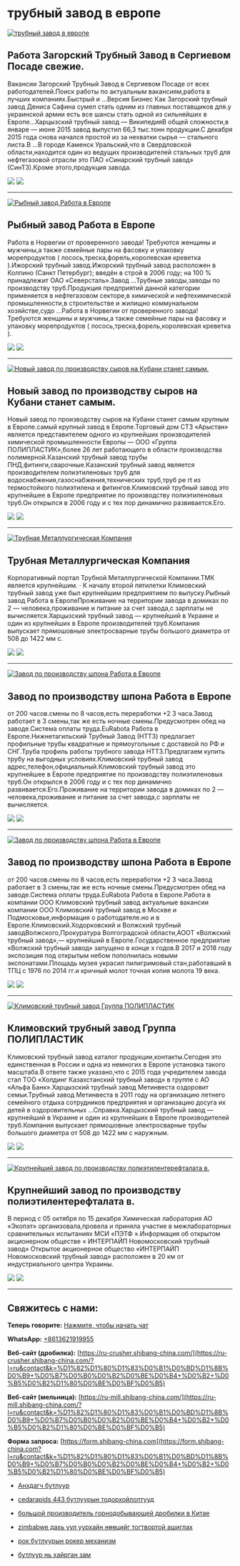 # трубный завод в европе

<a href="https://swt.shibang-china.com/?l=ru&img&k=%D1%82%D1%80%D1%83%D0%B1%D0%BD%D1%8B%D0%B9+%D0%B7%D0%B0%D0%B2%D0%BE%D0%B4+%D0%B2+%D0%B5%D0%B2%D1%80%D0%BE%D0%BF%D0%B5" target="_blank">![трубный завод в европе](http://static.shibang-china.com/all-800x300/1104.jpg)</a>

## Работа Загорский Трубный Завод в Сергиевом Посаде свежие.
Вакансии Загорский Трубный Завод в Сергиевом Посаде от всех работодателей.Поиск работы по актуальным вакансиям,работа в лучших компаниях.Быстрый и …Версия Бизнес Как Загорский трубный завод Дениса Сафина сумел стать одним из главных поставщиков для.у украинской армии есть все шансы стать одной из сильнейших в Европе…Харцызский трубный завод — ВикипедияВ общей сложности,в январе — июне 2015 завод выпустил 66,3 тыс.тонн продукции.С декабря 2015 года снова начался простой из за нехватки сырья — стального листа.В …В городе Каменск Уральский,что в Свердловской области,находится один из ведущих производителей стальных труб для нефтегазовой отрасли это ПАО &#171;Синарский трубный завод&#187; (СинТЗ).Кроме этого,продукция завода.


<a href="https://whatsapp.shibangsoft.com/WhatsApp.php" target="_blank" title="WhatsApp">![](http://static.shibang-china.com/icon/whatsapp.png)</a> <a href="https://swt.shibang-china.com/?l=ru&icon&k=%D1%82%D1%80%D1%83%D0%B1%D0%BD%D1%8B%D0%B9+%D0%B7%D0%B0%D0%B2%D0%BE%D0%B4+%D0%B2+%D0%B5%D0%B2%D1%80%D0%BE%D0%BF%D0%B5" target="_blank">![](http://static.shibang-china.com/icon/chat-ru.png)</a>

---

<a href="https://swt.shibang-china.com/?l=ru&img&k=%D1%82%D1%80%D1%83%D0%B1%D0%BD%D1%8B%D0%B9+%D0%B7%D0%B0%D0%B2%D0%BE%D0%B4+%D0%B2+%D0%B5%D0%B2%D1%80%D0%BE%D0%BF%D0%B5" target="_blank">![Рыбный завод Работа в Европе](http://static.shibang-china.com/all-800x300/795.jpg)</a>

## Рыбный завод Работа в Европе
Работа в Норвегии от проверенного завода! Требуются женщины и мужчины,а также семейные пары на фасовку и упаковку морепродуктов ( лосось,треска,форель,королевская креветка ).Ижорский трубный завод.Ижорский трубный завод расположен в Колпино (Санкт Петербург); введён в строй в 2006 году; на 100 % принадлежит ОАО &#171;Северсталь&#187;.Завод …Трубные заводы,заводы по производству труб.Продукция предприятий данной категории применяется в нефтегазовом секторе,в химической и нефтехимической промышленности,в строительстве и жилищно коммунальном хозяйстве,судо …Работа в Норвегии от проверенного завода! Требуются женщины и мужчины,а также семейные пары на фасовку и упаковку морепродуктов ( лосось,треска,форель,королевская креветка ).


<a href="https://whatsapp.shibangsoft.com/WhatsApp.php" target="_blank" title="WhatsApp">![](http://static.shibang-china.com/icon/whatsapp.png)</a> <a href="https://swt.shibang-china.com/?l=ru&icon&k=%D1%82%D1%80%D1%83%D0%B1%D0%BD%D1%8B%D0%B9+%D0%B7%D0%B0%D0%B2%D0%BE%D0%B4+%D0%B2+%D0%B5%D0%B2%D1%80%D0%BE%D0%BF%D0%B5" target="_blank">![](http://static.shibang-china.com/icon/chat-ru.png)</a>

---

<a href="https://swt.shibang-china.com/?l=ru&img&k=%D1%82%D1%80%D1%83%D0%B1%D0%BD%D1%8B%D0%B9+%D0%B7%D0%B0%D0%B2%D0%BE%D0%B4+%D0%B2+%D0%B5%D0%B2%D1%80%D0%BE%D0%BF%D0%B5" target="_blank">![Новый завод по производству сыров на Кубани станет самым.](http://static.shibang-china.com/all-800x300/437.jpg)</a>

## Новый завод по производству сыров на Кубани станет самым.
Новый завод по производству сыров на Кубани станет самым крупным в Европе.самый крупный завод в Европе.Торговый дом СТЗ &#171;Арыстан&#187; является представителем одного из крупнейших производителей химической промышленности Европы — ООО &#171;Группа ПОЛИПЛАСТИК&#187;,более 26 лет работающего в области производства полимерной.Казанский трубный завод трубы ПНД,фитинги,сварочные.Казанский трубный завод является производителем полиэтиленовых труб для водоснабжения,газоснабжения,технических труб,труб pe rt из термостойкого полиэтилена и фитингов.Климовский трубный завод это крупнейшее в Европе предприятие по производству полиэтиленовых труб.Он открылся в 2006 году и с тех пор динамично развивается.Его.


<a href="https://whatsapp.shibangsoft.com/WhatsApp.php" target="_blank" title="WhatsApp">![](http://static.shibang-china.com/icon/whatsapp.png)</a> <a href="https://swt.shibang-china.com/?l=ru&icon&k=%D1%82%D1%80%D1%83%D0%B1%D0%BD%D1%8B%D0%B9+%D0%B7%D0%B0%D0%B2%D0%BE%D0%B4+%D0%B2+%D0%B5%D0%B2%D1%80%D0%BE%D0%BF%D0%B5" target="_blank">![](http://static.shibang-china.com/icon/chat-ru.png)</a>

---

<a href="https://swt.shibang-china.com/?l=ru&img&k=%D1%82%D1%80%D1%83%D0%B1%D0%BD%D1%8B%D0%B9+%D0%B7%D0%B0%D0%B2%D0%BE%D0%B4+%D0%B2+%D0%B5%D0%B2%D1%80%D0%BE%D0%BF%D0%B5" target="_blank">![Трубная Металлургическая Компания](http://static.shibang-china.com/all-800x300/601.jpg)</a>

## Трубная Металлургическая Компания
Корпоративный портал Трубной Металлургической Компании.ТМК является крупнейшим.&nbsp;&#0183;&#32;К началу второй пятилетки Климовский трубный завод уже был крупнейшим предприятием по выпуску.Рыбный завод Работа в ЕвропеПроживание на территории завода в домиках по 2 — человека,проживание и питание за счет завода,с зарплаты не вычисляется.Харцызский трубный завод — крупнейший в Украине и один из крупнейших в Европе производителей труб.Компания выпускает прямошовные электросварные трубы большого диаметра от 508 до 1422 мм с.


<a href="https://whatsapp.shibangsoft.com/WhatsApp.php" target="_blank" title="WhatsApp">![](http://static.shibang-china.com/icon/whatsapp.png)</a> <a href="https://swt.shibang-china.com/?l=ru&icon&k=%D1%82%D1%80%D1%83%D0%B1%D0%BD%D1%8B%D0%B9+%D0%B7%D0%B0%D0%B2%D0%BE%D0%B4+%D0%B2+%D0%B5%D0%B2%D1%80%D0%BE%D0%BF%D0%B5" target="_blank">![](http://static.shibang-china.com/icon/chat-ru.png)</a>

---

<a href="https://swt.shibang-china.com/?l=ru&img&k=%D1%82%D1%80%D1%83%D0%B1%D0%BD%D1%8B%D0%B9+%D0%B7%D0%B0%D0%B2%D0%BE%D0%B4+%D0%B2+%D0%B5%D0%B2%D1%80%D0%BE%D0%BF%D0%B5" target="_blank">![Завод по производству шпона Работа в Европе](http://static.shibang-china.com/all-800x300/923.jpg)</a>

## Завод по производству шпона Работа в Европе
от 200 часов.смены по 8 часов,есть переработки +2 3 часа.Завод работает в 3 смены,так же есть ночные смены.Предусмотрен обед на заводе.Система оплаты труда.EuRabota Работа в Европе.Нижнетагильский Трубный Завод (НТТЗ) предлагает профильные трубы квадратные и прямоугольные с доставкой по РФ и СНГ.Труба профиль работы трубного завода НТТЗ.Предлагаем купить трубу на выгодных условиях.Климовский трубный завод адрес,телефон,официальный.Климовский трубный завод это крупнейшее в Европе предприятие по производству полиэтиленовых труб.Он открылся в 2006 году и с тех пор динамично развивается.Его.Проживание на территории завода в домиках по 2 — человека,проживание и питание за счет завода,с зарплаты не вычисляется.


<a href="https://whatsapp.shibangsoft.com/WhatsApp.php" target="_blank" title="WhatsApp">![](http://static.shibang-china.com/icon/whatsapp.png)</a> <a href="https://swt.shibang-china.com/?l=ru&icon&k=%D1%82%D1%80%D1%83%D0%B1%D0%BD%D1%8B%D0%B9+%D0%B7%D0%B0%D0%B2%D0%BE%D0%B4+%D0%B2+%D0%B5%D0%B2%D1%80%D0%BE%D0%BF%D0%B5" target="_blank">![](http://static.shibang-china.com/icon/chat-ru.png)</a>

---

<a href="https://swt.shibang-china.com/?l=ru&img&k=%D1%82%D1%80%D1%83%D0%B1%D0%BD%D1%8B%D0%B9+%D0%B7%D0%B0%D0%B2%D0%BE%D0%B4+%D0%B2+%D0%B5%D0%B2%D1%80%D0%BE%D0%BF%D0%B5" target="_blank">![Завод по производству шпона Работа в Европе](http://static.shibang-china.com/all-800x300/901.jpg)</a>

## Завод по производству шпона Работа в Европе
от 200 часов.смены по 8 часов,есть переработки +2 3 часа.Завод работает в 3 смены,так же есть ночные смены.Предусмотрен обед на заводе.Система оплаты труда.EuRabota Работа в Европе.Работа в компании ООО Климовский трубный завод актуальные вакансии компании ООО Климовский трубный завод в Москве и Подмосковье,информация о работодателе.но и в Европе.Климовский.Ходорковский и Волжский трубный заводВолжского,Прокуратура Волгоградской области,АООТ &#171;Волжский трубный завод&#187;,— крупнейший в Европе.Государственное предприятие &#171;Волжский трубный завод&#187; запущено в конце х годов.В 2017 и 2018 году экспозиция под открытым небом пополнилась новыми экспонатами.Площадь музея украсил пилигримовый стан,работавший в ТПЦ с 1976 по 2014 гг.и кричный молот точная копия молота 19 века.


<a href="https://whatsapp.shibangsoft.com/WhatsApp.php" target="_blank" title="WhatsApp">![](http://static.shibang-china.com/icon/whatsapp.png)</a> <a href="https://swt.shibang-china.com/?l=ru&icon&k=%D1%82%D1%80%D1%83%D0%B1%D0%BD%D1%8B%D0%B9+%D0%B7%D0%B0%D0%B2%D0%BE%D0%B4+%D0%B2+%D0%B5%D0%B2%D1%80%D0%BE%D0%BF%D0%B5" target="_blank">![](http://static.shibang-china.com/icon/chat-ru.png)</a>

---

<a href="https://swt.shibang-china.com/?l=ru&img&k=%D1%82%D1%80%D1%83%D0%B1%D0%BD%D1%8B%D0%B9+%D0%B7%D0%B0%D0%B2%D0%BE%D0%B4+%D0%B2+%D0%B5%D0%B2%D1%80%D0%BE%D0%BF%D0%B5" target="_blank">![Климовский трубный завод Группа ПОЛИПЛАСТИК](http://static.shibang-china.com/all-800x300/1239.jpg)</a>

## Климовский трубный завод Группа ПОЛИПЛАСТИК
Климовский трубный завод каталог продукции,контакты.Сегодня это единственная в России и одна из немногих в Европе установка такого масштаба.В ответе также указано,что с 2015 года учредителем завода стал ТОО &#171;Холдинг Казахстанский трубный завод&#187; в группе с АО &#171;Альфа Банк&#187;.Харцызский трубный завод Метинвеста оздоровит семьи.Трубный завод Метинвеста в 2011 году на организацию летнего семейного отдыха сотрудников предприятия и организацию досуга их детей в оздоровительных …Справка.Харцызский трубный завод — крупнейший в Украине и один из крупнейших в Европе производителей труб.Компания выпускает прямошовные электросварные трубы большого диаметра от 508 до 1422 мм с наружным.


<a href="https://whatsapp.shibangsoft.com/WhatsApp.php" target="_blank" title="WhatsApp">![](http://static.shibang-china.com/icon/whatsapp.png)</a> <a href="https://swt.shibang-china.com/?l=ru&icon&k=%D1%82%D1%80%D1%83%D0%B1%D0%BD%D1%8B%D0%B9+%D0%B7%D0%B0%D0%B2%D0%BE%D0%B4+%D0%B2+%D0%B5%D0%B2%D1%80%D0%BE%D0%BF%D0%B5" target="_blank">![](http://static.shibang-china.com/icon/chat-ru.png)</a>

---

<a href="https://swt.shibang-china.com/?l=ru&img&k=%D1%82%D1%80%D1%83%D0%B1%D0%BD%D1%8B%D0%B9+%D0%B7%D0%B0%D0%B2%D0%BE%D0%B4+%D0%B2+%D0%B5%D0%B2%D1%80%D0%BE%D0%BF%D0%B5" target="_blank">![Крупнейший завод по производству полиэтилентерефталата в.](http://static.shibang-china.com/all-800x300/521.jpg)</a>

## Крупнейший завод по производству полиэтилентерефталата в.
В период с 05 октября по 15 декабря Химическая лаборатория АО &#171;Экопэт&#187; организовала,провела и приняла участие в межлабораторных сравнительных испытаниях МСИ &#171;ПЭТФ &#187;.Информация об открытом акционерном обществе &#171; ИНТЕРПАЙП Новомосковский трубный завод&#187; Открытое акционерное общество &#171;ИНТЕРПАЙП Новомосковский трубный завод&#187; расположен в 20 км от индустриального центра Украины.

<a href="https://whatsapp.shibangsoft.com/WhatsApp.php" target="_blank" title="WhatsApp">![](http://static.shibang-china.com/icon/whatsapp.png)</a> <a href="https://swt.shibang-china.com/?l=ru&icon&k=%D1%82%D1%80%D1%83%D0%B1%D0%BD%D1%8B%D0%B9+%D0%B7%D0%B0%D0%B2%D0%BE%D0%B4+%D0%B2+%D0%B5%D0%B2%D1%80%D0%BE%D0%BF%D0%B5" target="_blank">![](http://static.shibang-china.com/icon/chat-ru.png)</a>

---
## Свяжитесь с нами:

**Теперь говорите:** [Нажмите, чтобы начать чат](https://swt.shibang-china.com?l=ru&contact&k=%D1%82%D1%80%D1%83%D0%B1%D0%BD%D1%8B%D0%B9+%D0%B7%D0%B0%D0%B2%D0%BE%D0%B4+%D0%B2+%D0%B5%D0%B2%D1%80%D0%BE%D0%BF%D0%B5)

**WhatsApp:**  [+8613621919955](https://whatsapp.shibangsoft.com/WhatsApp.php)

**Веб-сайт (дробилка):** [https://ru-crusher.shibang-china.com/](https://ru-crusher.shibang-china.com/?l=ru&contact&k=%D1%82%D1%80%D1%83%D0%B1%D0%BD%D1%8B%D0%B9+%D0%B7%D0%B0%D0%B2%D0%BE%D0%B4+%D0%B2+%D0%B5%D0%B2%D1%80%D0%BE%D0%BF%D0%B5)

**Веб-сайт (мельница):** [https://ru-mill.shibang-china.com/](https://ru-mill.shibang-china.com/?l=ru&contact&k=%D1%82%D1%80%D1%83%D0%B1%D0%BD%D1%8B%D0%B9+%D0%B7%D0%B0%D0%B2%D0%BE%D0%B4+%D0%B2+%D0%B5%D0%B2%D1%80%D0%BE%D0%BF%D0%B5)

**Форма запроса:** [https://form.shibang-china.com](https://form.shibang-china.com?l=ru&contact&k=%D1%82%D1%80%D1%83%D0%B1%D0%BD%D1%8B%D0%B9+%D0%B7%D0%B0%D0%B2%D0%BE%D0%B4+%D0%B2+%D0%B5%D0%B2%D1%80%D0%BE%D0%BF%D0%B5)

* [Анхдагч бутлуур](../126/%D0%90%D0%BD%D1%85%D0%B4%D0%B0%D0%B3%D1%87%20%D0%B1%D1%83%D1%82%D0%BB%D1%83%D1%83%D1%80.md)

* [cedarapids 443 бутлуурын тодорхойлолтууд](../128/cedarapids%20443%20%D0%B1%D1%83%D1%82%D0%BB%D1%83%D1%83%D1%80%D1%8B%D0%BD%20%D1%82%D0%BE%D0%B4%D0%BE%D1%80%D1%85%D0%BE%D0%B9%D0%BB%D0%BE%D0%BB%D1%82%D1%83%D1%83%D0%B4.md)

* [большой производитель горнодобывающей дробилки в Китае](../130/%D0%B1%D0%BE%D0%BB%D1%8C%D1%88%D0%BE%D0%B9%20%D0%BF%D1%80%D0%BE%D0%B8%D0%B7%D0%B2%D0%BE%D0%B4%D0%B8%D1%82%D0%B5%D0%BB%D1%8C%20%D0%B3%D0%BE%D1%80%D0%BD%D0%BE%D0%B4%D0%BE%D0%B1%D1%8B%D0%B2%D0%B0%D1%8E%D1%89%D0%B5%D0%B9%20%D0%B4%D1%80%D0%BE%D0%B1%D0%B8%D0%BB%D0%BA%D0%B8%20%D0%B2%20%D0%9A%D0%B8%D1%82%D0%B0%D0%B5.md)

* [zimbabwe дахь уул уурхайн нөөцийг тогтвортой ашиглах](../127/zimbabwe%20%D0%B4%D0%B0%D1%85%D1%8C%20%D1%83%D1%83%D0%BB%20%D1%83%D1%83%D1%80%D1%85%D0%B0%D0%B9%D0%BD%20%D0%BD%D3%A9%D3%A9%D1%86%D0%B8%D0%B9%D0%B3%20%D1%82%D0%BE%D0%B3%D1%82%D0%B2%D0%BE%D1%80%D1%82%D0%BE%D0%B9%20%D0%B0%D1%88%D0%B8%D0%B3%D0%BB%D0%B0%D1%85.md)

* [рок бутлуурын рокер механизм](../128/%D1%80%D0%BE%D0%BA%20%D0%B1%D1%83%D1%82%D0%BB%D1%83%D1%83%D1%80%D1%8B%D0%BD%20%D1%80%D0%BE%D0%BA%D0%B5%D1%80%20%D0%BC%D0%B5%D1%85%D0%B0%D0%BD%D0%B8%D0%B7%D0%BC.md)

* [бутлуур нь хайрган зам](../129/%D0%B1%D1%83%D1%82%D0%BB%D1%83%D1%83%D1%80%20%D0%BD%D1%8C%20%D1%85%D0%B0%D0%B9%D1%80%D0%B3%D0%B0%D0%BD%20%D0%B7%D0%B0%D0%BC.md)